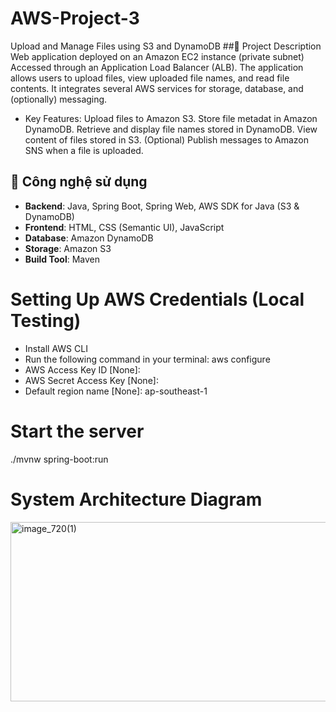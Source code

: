 ﻿# AWS-Project-3
Upload and Manage Files using S3 and DynamoDB
##📌 Project Description
Web application deployed on an Amazon EC2 instance (private subnet) 
Accessed through an Application Load Balancer (ALB). 
The application allows users to upload files, view uploaded file names, and read file contents. 
It integrates several AWS services for storage, database, and (optionally) messaging.
- Key Features:
Upload files to Amazon S3.
Store file metadat in Amazon DynamoDB.
Retrieve and display file names stored in DynamoDB.
View content of files stored in S3.
(Optional) Publish messages to Amazon SNS when a file is uploaded.

## 🚀 Công nghệ sử dụng

- **Backend**: Java, Spring Boot, Spring Web, AWS SDK for Java (S3 & DynamoDB)
- **Frontend**: HTML, CSS (Semantic UI), JavaScript
- **Database**: Amazon DynamoDB
- **Storage**: Amazon S3
- **Build Tool**: Maven
  
# Setting Up AWS Credentials (Local Testing)
- Install AWS CLI
- Run the following command in your terminal: aws configure
- AWS Access Key ID     [None]: <your-access-key-id>
- AWS Secret Access Key [None]: <your-secret-access-key>
- Default region name    [None]: ap-southeast-1
  
# Start the server
./mvnw spring-boot:run
# System Architecture Diagram
<img width="681" height="287" alt="image_720(1)" src="https://github.com/user-attachments/assets/17a16fb5-070e-4343-bdc3-aaabcd5b99f3" />

